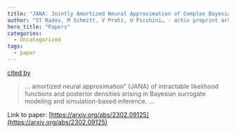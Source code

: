```yaml
---
title: "JANA: Jointly Amortized Neural Approximation of Complex Bayesian Models"
author: "ST Radev, M Schmitt, V Pratz, U Picchini… - arXiv preprint arXiv …, 2023 - arxiv.org"
hero_title: "Papers"
categories:
  - Uncategorized
tags:
  - paper
---
```

[cited by](https://scholar.google.com/scholar?cites=9889389963876965867&as_sdt=2005&sciodt=0,5&hl=en&num=20)

>… amortized neural approximation” (JANA) of intractable likelihood functions and posterior densities arising in Bayesian surrogate modeling and simulation-based inference. …

Link to paper: [https://arxiv.org/abs/2302.09125](https://arxiv.org/abs/2302.09125)
